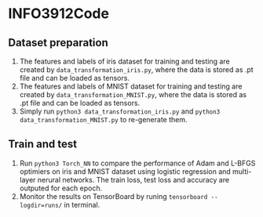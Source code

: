 # INFO3912Code

## Dataset preparation
1. The features and labels of iris dataset for training and testing are created by ```data_transformation_iris.py```, where the data is stored as .pt file and can be loaded as tensors.
2. The features and labels of MNIST dataset for training and testing are created by ```data_transformation_MNIST.py```, where the data is stored as .pt file and can be loaded as tensors.
3. Simply run ```python3 data_transformation_iris.py``` and ```python3 data_transformation_MNIST.py``` to re-generate them.

## Train and test
1. Run ```python3 Torch_NN``` to compare the performance of Adam and L-BFGS optimiers on iris and MNIST dataset using logistic regression and multi-layer nerural networks. The train loss, test loss and accuracy are outputed for each epoch.
2. Monitor the results on TensorBoard by runing ```tensorboard --logdir=runs/``` in terminal.
